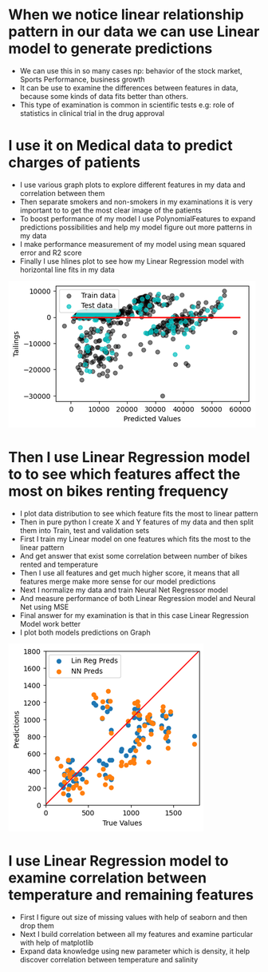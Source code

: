 # When we notice linear relationship pattern in our data we can use Linear model to generate predictions
* We can use this in so many cases np: behavior of the stock market, Sports Performance, business growth
* It can be use to examine the differences between features in data, because some kinds of data fits better than others.
* This type of examination is common in scientific tests e.g: role of statistics in clinical trial in the drug approval

# I use it on Medical data to predict charges of patients
* I use various graph plots to explore different features in my data and correlation between them
* Then separate smokers and non-smokers in my examinations it is very important to to get the most clear image of the patients
* To boost performance of my model I use PolynomialFeatures to expand predictions possibilities and help my model figure out more patterns in my data
* I make performance measurement of my model using mean squared error and R2 score
* Finally I use hlines plot to see how my Linear Regression model with horizontal line fits in my data

![](https://github.com/JakubTabor/Regression/blob/main/Images/Med_Regression.png)

# Then I use Linear Regression model to to see which features affect the most on bikes renting frequency
* I plot data distribution to see which feature fits the most to linear pattern
* Then in pure python I create X and Y features of my data and then split them into Train, test and validation sets
* First I train my Linear model on one features which fits the most to the linear pattern
* And get answer that exist some correlation between number of bikes rented and temperature
* Then I use all features and get much higher score, it means that all features merge make more sense for our model predictions
* Next I normalize my data and train Neural Net Regressor model
* And measure performance of both Linear Regression model and Neural Net using MSE
* Final answer for my examination is that in this case Linear Regression Model work better
* I plot both models predictions on Graph

![](https://github.com/JakubTabor/Regression/blob/main/Images/Bikes_Regression.png)

# I use Linear Regression model to examine correlation between temperature and remaining features
* First I figure out size of missing values with help of seaborn and then drop them
* Next I build correlation between all my features and examine particular with help of matplotlib
* Expand data knowledge using new parameter which is density, it help discover correlation between temperature and salinity
